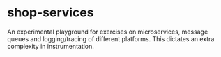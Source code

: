# shop-services

An experimental playground for exercises on microservices, message queues and logging/tracing of different platforms. This dictates an extra complexity in instrumentation.
